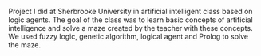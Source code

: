 Project I did at Sherbrooke University in artificial intelligent class based on logic agents. The goal of the class was to learn basic concepts of artificial intelligence
and solve a maze created by the teacher with these concepts. We used fuzzy logic, genetic algorithm, logical agent and Prolog to solve the maze. 
